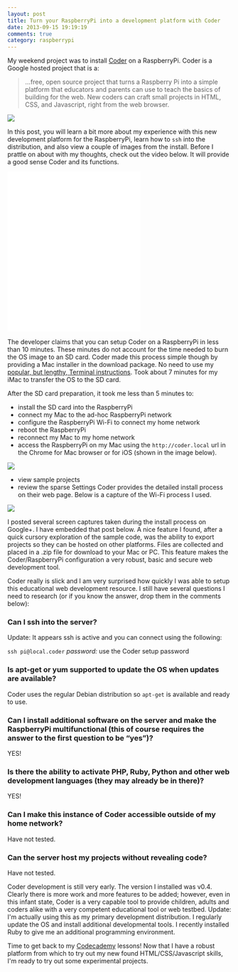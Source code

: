 ```yaml
---
layout: post
title: Turn your RaspberryPi into a development platform with Coder
date: 2013-09-15 19:19:19
comments: true
category: raspberrypi
---
```


My weekend project was to install [Coder](1) on a RaspberryPi. Coder is a Google hosted project that is a:

> …free, open source project that turns a Raspberry Pi into a simple platform that educators and parents can use to teach the basics of building for the web. New coders can craft small projects in HTML, CSS, and Javascript, right from the web browser.

![][2]

In this post, you will learn a bit more about my experience with this new development platform for the RaspberryPi, learn how to `ssh` into the distribution, and also view a couple of images from the install. Before I prattle on about with my thoughts, check out the video below. It will provide a good sense Coder and its functions.

<iframe width=“100%” height="360" src="//www.youtube.com/embed/wH24YwdayFg" frameborder="0" allowfullscreen></iframe>

The developer claims that you can setup Coder on a RaspberryPi in less than 10 minutes. These minutes do not account for the time needed to burn the OS image to an SD card. Coder made this process simple though by providing a Mac installer in the download package. No need to use my [popular, but lengthy, Terminal instructions](3). Took about 7 minutes for my iMac to transfer the OS to the SD card.

After the SD card preparation, it took me less than 5 minutes to:

* install the SD card into the RaspberryPi
* connect my Mac to the ad-hoc RaspberryPi network
* configure the RaspberryPi Wi-Fi to connect my home network
* reboot the RaspberryPi
* reconnect my Mac to my home network
* access the RaspberryPi on my Mac using the `http://coder.local` url in the Chrome for Mac browser or for iOS (shown in the image below).

![][4]

* view sample projects
* review the sparse Settings
Coder provides the detailed install process on their web page. Below is a capture of the Wi-Fi process I used.

![][5]

I posted several screen captures taken during the install process on Google+. I have embedded that post below.
A nice feature I found, after a quick cursory exploration of the sample code, was the ability to export projects so they can be hosted on other platforms. Files are collected and placed in a .zip file for download to your Mac or PC. This feature makes the Coder/RaspberryPi configuration a very robust, basic and secure web development tool.

Coder really is slick and I am very surprised how quickly I was able to setup this educational web development resource. I still have several questions I need to research (or if you know the answer, drop them in the comments below):

### Can I ssh into the server?

Update: It appears ssh is active and you can connect using the following:

`ssh pi@local.coder`
_password:_ use the Coder setup password

### Is apt-get or yum supported to update the OS when updates are available?

Coder uses the regular Debian distribution so `apt-get` is available and ready to use.

### Can I install additional software on the server and make the RaspberryPi multifunctional (this of course requires the answer to the first question to be “yes”)?

YES!

### Is there the ability to activate PHP, Ruby, Python and other web development languages (they may already be in there)?

YES!

### Can I make this instance of Coder accessible outside of my home network?

Have not tested.

### Can the server host my projects without revealing code?

Have not tested.

Coder development is still very early. The version I installed was v0.4. Clearly there is more work and more features to be added; however, even in this infant state, Coder is a very capable tool to provide children, adults and coders alike with a very competent educational tool or web testbed. Update: I'm actually using this as my primary development distribution. I regularly update the OS and install additional developmental tools. I recently installed Ruby to give me an additional programming environment.

Time to get back to my [Codecademy](http://www.codecademy.com/doccombs) lessons! Now that I have a robust platform from which to try out my new found HTML/CSS/Javascript skills, I'm ready to try out some experimental projects.

[1]: http://goo.gl/coder
[2]: http://www.stevencombs.com/images/posts/2013-09-15-coder-welcome-video.png
[3]: http://www.stevencombs.com/apple/2009/05/28/create-bootable-usb-drive-osx.html
[4]: http://www.stevencombs.com/images/posts/2013-09-15-coder.png
[5]: http://www.stevencombs.com/images/posts/2013-09-15-coder-wifi-install.png
